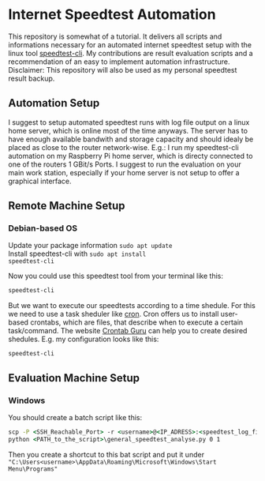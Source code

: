 # Internet Speedtest Automation
This repository is somewhat of a tutorial. It delivers all scripts and informations necessary for an automated internet speedtest setup with the linux tool [speedtest-cli](https://www.speedtest.net/de/apps/cli). My contributions are result evaluation scripts and a recommendation of an easy to implement automation infrastructure. Disclaimer: This repository will also be used as my personal speedtest result backup.


## Automation Setup
I suggest to setup automated speedtest runs with log file output on a linux home server, which is online most of the time anyways. The server has to have enough available bandwith and storage capacity and should idealy be placed as close to the router network-wise. E.g.: I run my speedtest-cli automation on my Raspberry Pi home server, which is directy connected to one of the routers 1 GBit/s Ports.
I suggest to run the evaluation on your main work station, especially if your home server is not setup to offer a graphical interface.


## Remote Machine Setup

### Debian-based OS
Update your package information <code>sudo apt update</code><br>
Install speedtest-cli with <code>sudo apt install speedtest-cli</code>

Now you could use this speedtest tool from your terminal like this:
```sh
speedtest-cli 
```

But we want to execute our speedtests according to a time shedule.
For this we need to use a task sheduler like [cron](https://wiki.ubuntuusers.de/Cron/). 
Cron offers us to install user-based crontabs, which are files, that describe when to execute a certain task/command.
The website [Crontab Guru](https://crontab.guru/) can help you to create desired shedules. E.g. my configuration looks like this:
```crontab
speedtest-cli 
```


## Evaluation Machine Setup

### Windows

You should create a batch script like this:

```bat
scp -P <SSH_Reachable_Port> -r <username>@<IP_ADRESS>:<speedtest_log_file_PATH_on_remote_machine>/*.csv <speedtest_log_file_folder_PATH_on_eva_machine> 
python <PATH_to_the_script>\general_speedtest_analyse.py 0 1
```

Then you create a shortcut to this bat script and put it under <code>"C:\Users\<username>\AppData\Roaming\Microsoft\Windows\Start Menu\Programs"</code>
